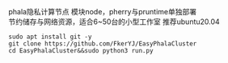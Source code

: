 phala隐私计算节点 模块node，pherry与pruntime单独部署<br>
节约储存与网络资源，适合6~50台的小型工作室
推荐ubuntu20.04
``` 
sudo apt install git -y
git clone https://github.com/FkerYJ/EasyPhalaCluster
cd EasyPhalaCluster&&sudo python3 run.py
``` 
